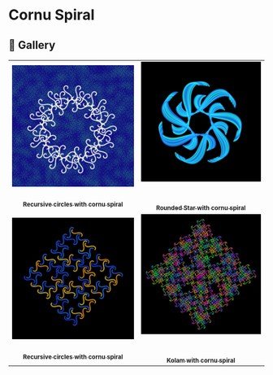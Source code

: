 # Cornu Spiral

## 🌄 Gallery

<!-- IMAGE-LIST:START - Do not remove or modify this section -->
<!-- prettier-ignore-start -->
<!-- markdownlint-disable -->
<table>
  <tbody>
   <tr>
     <td align="center"><a href=""> <img class="img" src="assets/cornu-recursive-circles2.jpg" alt="Recursive circles with cornu spiral" style="vertical-align:top;" width="500" /><br /><sub><b><br/>Recursive circles with cornu spiral</b></sub></a></td>
     <td align="center"><a href=""> <img class="img" src="assets/rounded-star-cornu.jpg" alt="Rounded Star with cornu spiral" style=" display: block;
    margin-left: auto;
    margin-right: auto;" width="500" /><br /><sub><b><br/>Rounded Star with cornu spiral</b></sub></a></td>
    </tr>
    <tr>
     <td align="center"><a href=""> <img class="img" src="assets/square-skierspinski.jpg" alt="Square skierpinski with cornu spiral" style="vertical-align:top;" width="500" /><br /><sub><b><br/>Recursive circles with cornu spiral</b></sub></a></td>
     <td align="center"><a href=""> <img class="img" src="assets/kolam-cornu.jpg" alt="Kolam with cornu spiral" style=" display: block;
    margin-left: auto;
    margin-right: auto;" width="500" /><br /><sub><b><br/>Kolam with cornu spiral</b></sub></a></td>
    </tr>
    
  
    
 </tbody>
</table>

<!-- markdownlint-restore -->
<!-- prettier-ignore-end -->

<!-- IMAGE-LIST:END -->
